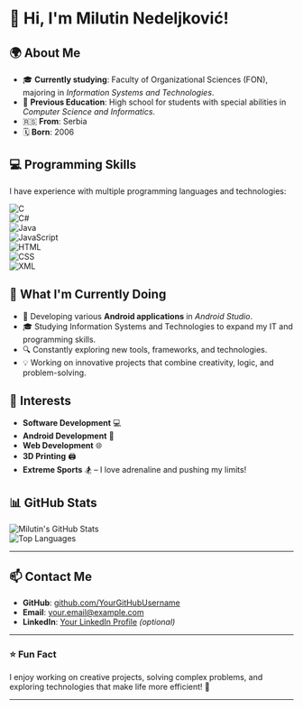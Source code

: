 # 👋 Hi, I'm Milutin Nedeljković!  

## 🌍 About Me  
- 🎓 **Currently studying**: Faculty of Organizational Sciences (FON), majoring in *Information Systems and Technologies*.  
- 🏫 **Previous Education**: High school for students with special abilities in *Computer Science and Informatics*.  
- 🇷🇸 **From**: Serbia  
- 🗓️ **Born**: 2006  

## 💻 Programming Skills  
I have experience with multiple programming languages and technologies:

![C](https://img.shields.io/badge/-C-00599C?style=flat&logo=c&logoColor=white)  
![C#](https://img.shields.io/badge/-C%23-239120?style=flat&logo=c-sharp&logoColor=white)  
![Java](https://img.shields.io/badge/-Java-007396?style=flat&logo=openjdk&logoColor=white)  
![JavaScript](https://img.shields.io/badge/-JavaScript-F7DF1E?style=flat&logo=javascript&logoColor=black)  
![HTML](https://img.shields.io/badge/-HTML5-E34F26?style=flat&logo=html5&logoColor=white)  
![CSS](https://img.shields.io/badge/-CSS3-1572B6?style=flat&logo=css3&logoColor=white)  
![XML](https://img.shields.io/badge/-XML-0068A6?style=flat&logo=xml&logoColor=white)

## 🚀 What I'm Currently Doing  
- 🌱 Developing various **Android applications** in *Android Studio*.  
- 🎓 Studying Information Systems and Technologies to expand my IT and programming skills.  
- 🔍 Constantly exploring new tools, frameworks, and technologies.  
- 💡 Working on innovative projects that combine creativity, logic, and problem-solving.

## 🌟 Interests  
- **Software Development** 💻  
- **Android Development** 📱  
- **Web Development** 🌐  
- **3D Printing** 🖨️  
- **Extreme Sports** 🏂 – I love adrenaline and pushing my limits!  

## 📊 GitHub Stats  
![Milutin's GitHub Stats](https://github-readme-stats.vercel.app/api?username=YourGitHubUsername&show_icons=true&theme=radical)  
![Top Languages](https://github-readme-stats.vercel.app/api/top-langs/?username=YourGitHubUsername&layout=compact&theme=radical)

---

## 📫 Contact Me  
- **GitHub**: [github.com/YourGitHubUsername](https://github.com/YourGitHubUsername)  
- **Email**: [your.email@example.com](mailto:your.email@example.com)  
- **LinkedIn**: [Your LinkedIn Profile](https://linkedin.com/in/YourProfile) _(optional)_  

---

### ⭐ Fun Fact  
I enjoy working on creative projects, solving complex problems, and exploring technologies that make life more efficient! 🚀  

---

